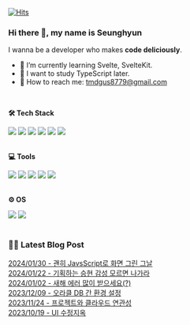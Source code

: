 

[![Hits](https://hits.seeyoufarm.com/api/count/incr/badge.svg?url=https%3A%2F%2Fgithub.com%2FimseunghyunK&count_bg=%23CEB0BB&title_bg=%23555555&icon=&icon_color=%23E7E7E7&title=hits&edge_flat=false)](https://hits.seeyoufarm.com)
### Hi there 👋, my name is Seunghyun <br>
I wanna be a developer who makes <b>code deliciously</b>.

- 🌱 I’m currently learning Svelte, SvelteKit.
- 💭 I want to study TypeScript later.
- 📩 How to reach me: tmdgus8779@gmail.com
<br>

**🛠️ Tech Stack**  
<div>
  <img src="https://img.shields.io/badge/Flask-000000?style=for-the-badge&logo=Flask&logoColor=white">
  <img src="https://img.shields.io/badge/JavaScript-F7DF1E?style=for-the-badge&logo=JavaScript&logoColor=white">
  <img src="https://img.shields.io/badge/MariaDB-003545?style=for-the-badge&logo=MariaDB&logoColor=white">
  <img src="https://img.shields.io/badge/Python-3776AB?style=for-the-badge&logo=Python&logoColor=white">
  <img src="https://img.shields.io/badge/svelte-FF3E00?style=for-the-badge&logo=svelte&logoColor=white">
  <img src="https://img.shields.io/badge/tailwindcss-06B6D4?style=for-the-badge&logo=tailwindcss&logoColor=white">
</div>
<br>

**💻 Tools**

<div>
  <img src="https://img.shields.io/badge/git-F05032?style=for-the-badge&logo=git&logoColor=white">
  <img src="https://img.shields.io/badge/GitHub-181717?style=for-the-badge&logo=GitHub&logoColor=white">
  <img src="https://img.shields.io/badge/Ubuntu-E95420?style=for-the-badge&logo=Ubuntu&logoColor=white">
  <img src="https://img.shields.io/badge/Vim-019733?style=for-the-badge&logo=Vim&logoColor=white">
  <img src="https://img.shields.io/badge/Visual Studio Code-007ACC?style=for-the-badge&logo=Visual Studio Code&logoColor=white">
</div>
<br>

**⚙️ OS**

<div>
  <img src="https://img.shields.io/badge/macos-000000?style=for-the-badge&logo=Apple&logoColor=white">
  <img src="https://img.shields.io/badge/Ubuntu-E95420?style=for-the-badge&logo=Ubuntu&logoColor=white">
</div>
<br>

### ✍🏻 Latest Blog Post

[2024/01/30 - 괜히 JavsScript로 화면 그린 그날](https://kmseunh.github.io/post/2024-01-30-problems-when-drawing-a-screen-with-javascript/) <br/>
[2024/01/22 - 기획하는 승현 감성 모르면 나가라](https://kmseunh.github.io/post/2024-01-22-experience-project-planning/) <br/>
[2024/01/02 - 새해 에러 많이 받으세요(?)](https://kmseunh.github.io/post/2024-01-02-date-issue-as-the-year-changes/) <br/>
[2023/12/09 - 오라클 DB 간 환경 설정](https://kmseunh.github.io/post/2023-12-09-deliver-oracle-database-data-in-different-environments/) <br/>
[2023/11/24 - 프로젝트와 클라우드 연관성](https://kmseunh.github.io/post/2023-11-24-how-projects-relate-to-the-cloud/) <br/>
[2023/10/19 - UI 수정지옥](https://kmseunh.github.io/post/2023-10-19-endless-requests-for-ui-modification/) <br/>
